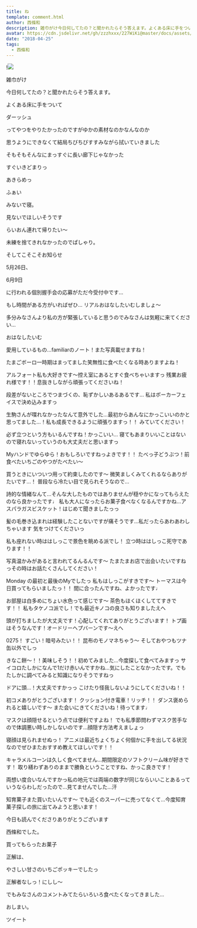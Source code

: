 ```yaml
---
title: ね
template: comment.html
author: 西條和
description: 雑巾がけ今日何してたの？と聞かれたらそう答えます。よくある床に手をついてダーッシュっ...
avatar: https://cdn.jsdelivr.net/gh/zzzhxxx/227WiKi@master/docs/assets/photo/avatar/nagomi.jpg
date: "2018-04-25"
tags:
  - 西條和
---
```


!![](https://cdn.jsdelivr.net/gh/227WiKi/227WiKi-image@master/blog-image/nagomi-2018-04-25_1.jpg)












雑巾がけ








今日何してたの？と聞かれたらそう答えます。
















よくある床に手をついて









ダーッシュ









ってやつをやりたかったのですがゆかの素材なのかなんなのか











思うようにできなくて結局ちびちびすすみながら拭いていきました











そもそもそんなにまっすぐに長い廊下じゃなかった









すぐいきどまりっ







あきらめっ











ふぁい






みないで寝。















見ないでほしいそうです










らいおん連れて帰りたい〜











未練を捨てきれなかったのでぱしゃり。









そしてこそこそお知らせ






5月26日、




6月9日





に行われる個別握手会の応募がただ今受付中です…







もし時間がある方がいればぜひ…
リアルおはなしたいむしましょ〜








多分みなさんより私の方が緊張していると思うのでみなさんは気軽に来てください…










おはなしたいむ



愛用しているもの…familiarのノート！また写真載せますね！



たまごボーロ一時期はまってました笑無性に食べたくなる時ありますよね！




アルフォート私も大好きです〜控え室にあるとすぐ食べちゃいますっ
残業お疲れ様です！！息抜きしながら頑張ってくださいね！




段差がないところでつまづくの、恥ずかしいあるあるです…
私はポーカーフェイスで決め込みますっ




生駒さんが喋れなかったなんて意外でした…最初からあんなにかっこいいのかと思ってました…！私も成長できるように頑張りますっ！！
みていてください！




必ず立つという方もいるんですね！かっこいい…
寝てもあまりいいことはないので寝れないっていうのも大丈夫だと思いますっ




Myハンドでゆらゆら！おもしろいですねっよきです！！
たべっ子どうぶつ！前食べたいちごのやつがたべたい〜






買うときにいついつ用って約束したのです〜
微笑ましくみてくれるならありがたいです…！
普段なら冷たい目で見られそうなので…






詩的な情緒なんて…そんな大したものではありませんが穏やかになってもらえたのなら良かったです♩
私も大人になったらお菓子食べなくなるんですかね…アスパラガスビスケット！はじめて聞きましたっっ






髪の毛巻き込まれは経験したことないですが痛そうです…私だったらあわあわしちゃいます
気をつけてくださいっ






私も座れない時ははしっこで景色を眺める派でし！
立つ時ははしっこ死守であります！！



写真温かみがあると言われてるんるんです〜
たまたまお店で出会いたいですねっその時はお話たくさんしてください！




Monday の最初と最後のMyでしたっ
私もはしっこがすきです〜
トーマスは今日買ってもらいましたっ！！
間に合ったんですね、よかったです♩





お部屋は白多めにちょい水色って感じです〜
茶色もほくほくしててすきです！！
私もタケノコ派でし！でも最近キノコの良さも知りましたえへ





頭が打ちましたが大丈夫です！心配してくれてありがとうございます！
トプ画はそうなんです！オードリーヘプバーンです〜えへ




0275！
すごい！暗号みたい！！
昆布のモノマネちゃう〜
そしておやつもツナ缶以外でしっ



きなこ餅〜！！美味しそう！！初めてみました…今度探して食べてみますっ
サイコロたしかになんで1だけ赤いんですかね…気にしたことなかったです。でもたしかに調べてみると知識になりそうですねっ





ドアに頭…！大丈夫ですかっっ
こけたり怪我しないようにしてくださいね！！





初コメありがとうございます！
クッション付き電車！リッチ！！
ダンス褒められると嬉しいです〜
また会いにきてくださいね！待ってます♩





マスクは顔隠せるという点では便利ですよね！
でも私季節問わずマスク苦手なので体調悪い時しかしないのです…顔隠す方法考えましょっ





寝顔は見られませぬっ！
アニメは最近ちょくちょく何個かに手を出してる状況なのでぜひまたおすすめ教えてほしいです！！






キャラメルコーンは久しく食べてません…期間限定のソフトクリーム味が好きです！
取り繕わずありのままで勝負ということですね、かっこ良きです！





両想い度合いなんですかっ私の地元では両端の数字が同じならいいことあるっていうならわしだったので…見てませんでした…汗





知育菓子また買いたいんです〜
でも近くのスーパーに売ってなくて…今度知育菓子探しの旅に出てみようと思います！






今日も読んでくださりありがとうございます










西條和でした。








買ってもらったお菓子









正解は、










やさしい甘さのいちごポッキーでしたっ








正解者なしっ！にしし〜







でもみなさんのコメントみてたらいろいろ食べたくなってきました…








おしまい。


ツイート



